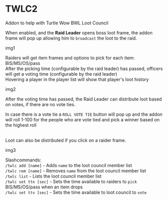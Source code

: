 # TWLC2
Addon to help with Turtle Wow BWL Loot Council

When enabled, and the **Raid Leader** opens boss loot frame, the addon frame will pop up
allowing him to `broadcast` the loot to the raid.<BR>

img1<BR>

Raiders will get item frames and options to pick for each item: BIS/MS/OS/pass<BR>
After the picking time (configurable by the raid leader) has passed, officers will get a voting time
(configurable by the raid leader)<BR>
Hovering a player in the player list will show that player's loot history<Br>

img2<BR>

After the voting time has passed, the Raid Leader can distribute loot based on votes, if there are no vote ties.<BR>

In case there is a vote tie a `ROLL VOTE TIE` button will pop up and the addon will roll 1-100 for the people who are vote tied
and pick a winner based on the highest roll<BR><BR>

Loot can also be distributed if you click on a raider frame.

img3

Slashcommands:<br>
`/twlc add [name]` - Adds `name` to the loot council member list<br>
`/twlc rem [name]` - Removes `name` from the loot council member list<br>
`/twlc list` - Lists the loot council member list <Br>
`/twlc set ttn [sec]` - Sets the time available to raiders to `pick` BIS/MS/OS/pass when an item drops<br> 
`/twlc set ttv [sec]` - Sets the time available to loot council to `vote `
